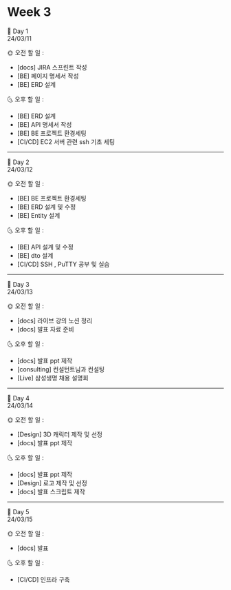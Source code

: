 # Week 3

📢 Day 1 <br>
24/03/11
 
🌞 오전 할 일 : 

- [docs] JIRA 스프린트 작성
- [BE] 페이지 명세서 작성
- [BE] ERD 설계


🌜 오후 할 일 : 

- [BE] ERD 설계
- [BE] API 명세서 작성
- [BE] BE 프로젝트 환경세팅
- [CI/CD] EC2 서버 관련 ssh 기초 세팅  

------------------------------------------------------------------------------------------

📢 Day 2 <br>
24/03/12

🌞 오전 할 일 : 

- [BE] BE 프로젝트 환경세팅
- [BE] ERD 설계 및 수정
- [BE] Entity 설계 

🌜 오후 할 일 : 

- [BE] API 설계 및 수정
- [BE] dto 설계
- [CI/CD] SSH , PuTTY 공부 및 실습

------------------------------------------------------------------------------------------

📢 Day 3 <br>
24/03/13

🌞 오전 할 일 : 

- [docs] 라이브 강의 노션 정리
- [docs] 발표 자료 준비

🌜 오후 할 일 : 

- [docs] 발표 ppt 제작
- [consulting] 컨설턴트님과 컨설팅
- [Live] 삼성생명 채용 설명회

------------------------------------------------------------------------------------------

📢 Day 4 <br>
24/03/14

🌞 오전 할 일 : 

- [Design] 3D 캐릭터 제작 및 선정
- [docs] 발표 ppt 제작

🌜 오후 할 일 : 

- [docs] 발표 ppt 제작
- [Design] 로고 제작 및 선정
- [docs] 발표 스크립트 제작

------------------------------------------------------------------------------------------

📢 Day 5 <br>
24/03/15

🌞 오전 할 일 : 

- [docs] 발표

🌜 오후 할 일 : 

- [CI/CD] 인프라 구축







